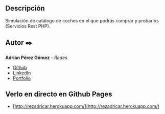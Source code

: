 ## Descripción

Simulación de catálogo de coches en el que podrás comprar y probarlos (Servicios Rest PHP).

## Autor ✒️
**Adrián Pérez Gómez** - *Redes*

* [Github](https://github.com/adrianpg10)
* [LinkedIn](https://www.linkedin.com/in/adrian-perez-gomez/)
* [Portfolio](https://adrianperezportfolio.netlify.app/)


## Verlo en directo en Github Pages

* [http://rezadricar.herokuapp.com/](http://rezadricar.herokuapp.com/)

